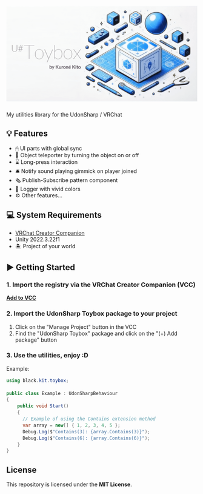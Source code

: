 # ![U# Toybox by Kuroné Kito](images/banner.png)

My utilities library for the UdonSharp / VRChat

## 💡 Features

- 🖱 UI parts with global sync
- 🫥 Object teleporter by turning the object on or off
- ⌛ Long-press interaction
- 🛎 Notify sound playing gimmick on player joined
- 🗞 Publish-Subscribe pattern component
- 🌈 Logger with vivid colors
- ⚙️ Other features...

## 💻 System Requirements

- [VRChat Creator Companion](https://vrchat.com/home/download)
- Unity 2022.3.22f1
- 🏝 Project of your world

## ▶ Getting Started

### 1. Import the registry via the VRChat Creator Companion (VCC)

**[Add to VCC](vcc://vpm/addRepo?url=https%3A%2F%2Fkurone-kito.github.io%2Fvpm%2Findex.json)**

### 2. Import the UdonSharp Toybox package to your project

1. Click on the "Manage Project" button in the VCC
2. Find the "UdonSharp Toybox" package and click on the "(+) Add package" button

### 3. Use the utilities, enjoy :D

Example:

```csharp
using black.kit.toybox;

public class Example : UdonSharpBehaviour
{
    public void Start()
    {
      // Example of using the Contains extension method
      var array = new[] { 1, 2, 3, 4, 5 };
      Debug.Log($"Contains(3): {array.Contains(3)}");
      Debug.Log($"Contains(6): {array.Contains(6)}");
    }
}
```

## License

This repository is licensed under the **MIT License**.
